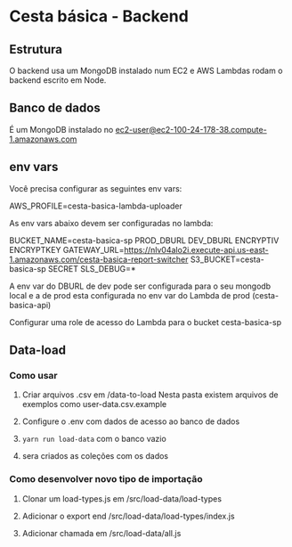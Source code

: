 # Cesta básica - Backend

## Estrutura

O backend usa um MongoDB instalado num EC2 e AWS Lambdas rodam o backend escrito em Node.

## Banco de dados

É um MongoDB instalado no ec2-user@ec2-100-24-178-38.compute-1.amazonaws.com

## env vars

Você precisa configurar as seguintes env vars:

AWS_PROFILE=cesta-basica-lambda-uploader

As env vars abaixo devem ser configuradas no lambda:

BUCKET_NAME=cesta-basica-sp
PROD_DBURL
DEV_DBURL
ENCRYPTIV
ENCRYPTKEY
GATEWAY_URL=https://nlv04alo2i.execute-api.us-east-1.amazonaws.com/cesta-basica-report-switcher
S3_BUCKET=cesta-basica-sp
SECRET
SLS_DEBUG=*

A env var do DBURL de dev pode ser configurada para o seu mongodb local e a de prod esta configurada no env var do Lambda de prod (cesta-basica-api)

Configurar uma role de acesso do Lambda para o bucket cesta-basica-sp


## Data-load

### Como usar
1. Criar arquivos .csv em /data-to-load
Nesta pasta existem arquivos de exemplos como user-data.csv.example

3. Configure o .env com dados de acesso ao banco de dados

2. `yarn run load-data` com o banco vazio

3. sera criados as coleções com os dados

### Como desenvolver novo tipo de importação

1. Clonar um load-types.js em /src/load-data/load-types

2. Adicionar o export end /src/load-data/load-types/index.js

3. Adicionar chamada em /src/load-data/all.js
